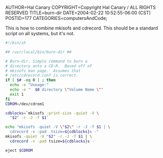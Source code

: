 AUTHOR=Hal Canary
COPYRIGHT=Copyright Hal Canary / ALL RIGHTS RESERVED
TITLE=burn-dir
DATE=2004-02-22 10:52:55-06:00 (CST)
POSTID=177
CATEGORIES=computersAndCode;

This is how to combine mkisofs and cdrecord. This should be a standard script on all systems, but it's not.

```sh
#!/bin/sh

## /usr/local/bin/burn-dir ##

# Burn-dir. Simple command to burn a
# directory onto a CD-R.  Based off of
# mkisofs man page.  Assumes that
# /etc/cdrecord.conf is correct.
if [ $# -eq 0 ] ; then
  echo -e "Useage:"
  echo -e "  $0 directory \"Volume Name \""
  exit 1
fi
CDROM=/dev/cdrom1

cdblocks=`mkisofs -print-size -quiet -V \
  "$2" -r -J -f $1`

echo "mkisofs -quiet -V \"$2\" -r -J -f $1 | \
  cdrecord -v -pad  tsize=${cdblocks}s -"
mkisofs -quiet -V "$2" -r -J -f $1 | \
  cdrecord -v -pad tsize=${cdblocks}s -

eject $CDROM
```
